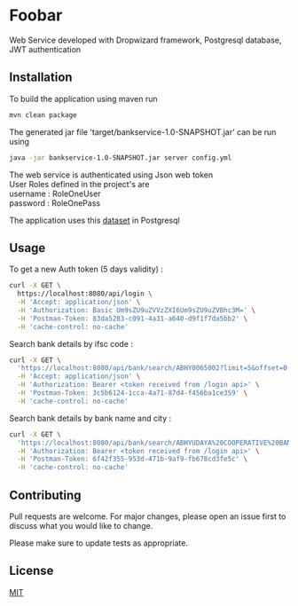 # Foobar

Web Service developed with Dropwizard framework, Postgresql database, JWT authentication
## Installation

To build the application using maven run  
```bash
mvn clean package
```

The generated jar file 'target/bankservice-1.0-SNAPSHOT.jar' can be run using

```bash
java -jar bankservice-1.0-SNAPSHOT.jar server config.yml
```

The web service is authenticated using Json web token  
User Roles defined in the project's are  
username : RoleOneUser  
password : RoleOnePass  

The application uses this [dataset](https://github.com/snarayanank2/indian_banks) in Postgresql 


## Usage

To get a new Auth token (5 days validity) :

```bash
curl -X GET \
  https://localhost:8080/api/login \
  -H 'Accept: application/json' \
  -H 'Authorization: Basic Um9sZU9uZVVzZXI6Um9sZU9uZVBhc3M=' \
  -H 'Postman-Token: 83da5283-c091-4a31-a640-d9f1f7da5bb2' \
  -H 'cache-control: no-cache'

```

Search bank details by ifsc code :

```bash
curl -X GET \
  'https://localhost:8080/api/bank/search/ABHY0065002?limit=5&offset=0' \
  -H 'Accept: application/json' \
  -H 'Authorization: Bearer <token received from /login api>' \
  -H 'Postman-Token: 3c5b6124-1cca-4a71-87d4-f456ba1ce359' \
  -H 'cache-control: no-cache'

```

Search bank details by bank name and city :

```bash
curl -X GET \
  'https://localhost:8080/api/bank/search/ABHYUDAYA%20COOPERATIVE%20BANK%20LIMITED/MUMBAI?limit=5&offset=0' \
  -H 'Authorization: Bearer <token received from /login api>' \
  -H 'Postman-Token: 6f42f355-953d-471b-9af9-fb678cd3fe5c' \
  -H 'cache-control: no-cache'
```

## Contributing
Pull requests are welcome. For major changes, please open an issue first to discuss what you would like to change.

Please make sure to update tests as appropriate.

## License
[MIT](https://choosealicense.com/licenses/mit/)

